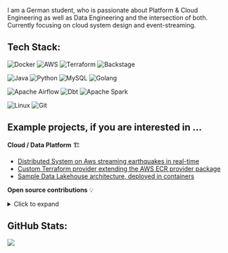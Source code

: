 I am a German student, who is passionate about Platform & Cloud Engineering as well as Data Engineering and the intersection of both. Currently focusing on cloud system design and event-streaming.


## Tech Stack:
![Docker](https://img.shields.io/badge/docker-%230db7ed.svg?style=for-the-badge&logo=docker&logoColor=white) ![AWS](https://img.shields.io/badge/AWS-232F3E?style=for-the-badge&logo=amazonwebservices&logoColor=white) ![Terraform](https://img.shields.io/badge/terraform-%235835CC.svg?style=for-the-badge&logo=terraform&logoColor=white) ![Backstage](https://img.shields.io/badge/Backstage-%20-3EBFA3?style=for-the-badge&logo=backstage&logoColor=white&labelColor=3EBFA3)

![Java](https://img.shields.io/badge/Java-ED8B00?style=for-the-badge&logo=openjdk&logoColor=white) ![Python](https://img.shields.io/badge/python-3670A0?style=for-the-badge&logo=python&logoColor=ffdd54) ![MySQL](https://img.shields.io/badge/mysql-%2300f.svg?style=for-the-badge&logo=mysql&logoColor=white) ![Golang](https://img.shields.io/badge/Go-00ADD8?logo=Go&logoColor=white&style=for-the-badge)

![Apache Airflow](https://img.shields.io/badge/Apache%20Airflow-017CEE?style=for-the-badge&logo=Apache%20Airflow&logoColor=white) ![Dbt](https://img.shields.io/badge/dbt-FF694B?style=for-the-badge&logo=dbt&logoColor=white) ![Apache Spark](https://img.shields.io/badge/Apache_Spark-FFFFFF?style=for-the-badge&logo=apachespark&logoColor=#E35A16) 

![Linux](https://img.shields.io/badge/Linux-FCC624?style=for-the-badge&logo=linux&logoColor=black) ![Git](https://img.shields.io/badge/GIT-E44C30?style=for-the-badge&logo=git&logoColor=white)



## Example projects, if you are interested in ...

__Cloud / Data Platform__  🏗

- [Distributed System on Aws streaming earthquakes in real-time](https://github.com/dominikhei/eartquake-streaming)
- [Custom Terraform provider extending the AWS ECR provider package](https://github.com/dominikhei/terraform-provider-ecr-build-push-image)
- [Sample Data Lakehouse architecture, deployed in containers](https://github.com/dominikhei/Local-Data-LakeHouse) 

__Open source contributions__ 💡

<details closed>
  <summary>Click to expand</summary>
 
| Project        | Added                                                                                                          | Link                                                                |
|----------------|----------------------------------------------------------------------------------------------------------------|---------------------------------------------------------------------|
| Apache Airflow | Functionality and respective unit tests to export and import roles including permissions using the Airflow CLI | [Merged Pull-Request](https://github.com/apache/airflow/pull/36347) |
| Apache Airflow | Changed the Airflow docker-compose to easily ingest custom config files and added relevant documentation       | [Merged Pull-Request](https://github.com/apache/airflow/pull/36289) |
| PM4PY          | Functionality to filter for a maximum coverage percentage of graph variants                                    | [Merged Pull-Request](https://github.com/pm4py/pm4py-core/pull/383) |
| Apache Airflow | Added missing documentation for an Operator                                                                    | [Merged Pull-Request](https://github.com/apache/airflow/pull/44787) |
| Apache Airflow | Changed the Kubernetes JobOperator to solve an existing race condition                                         | [Closed Pull-Request](https://github.com/apache/airflow/pull/48121)
| Apache Airflow | Changed internals of db export-archived command to write table rows in batches and not run into OOM issues     | [Merged Pull-Request](https://github.com/apache/airflow/pull/51268)
| Apache Airflow | Fixed Regression with the RDS Operator                                                                         | [Merged Pull-Request](https://github.com/apache/airflow/pull/51196)
</details>

## GitHub Stats:
![](https://github-readme-stats.vercel.app/api/top-langs/?username=dominikhei&theme=default&hide_border=false&include_all_commits=true&count_private=false&layout=compact)

